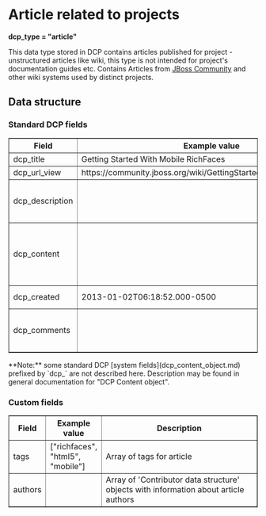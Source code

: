 Article related to projects
============================================

**dcp\_type = "article"**

This data type stored in DCP contains articles published for project - unstructured 
articles like wiki, this type is not intended for project's documentation guides etc.
Contains Articles from [JBoss Community](https://community.jboss.org/docs) and 
other wiki systems used by distinct projects. 

## Data structure

### Standard DCP fields
<table border="1">
<thead>
  <th>Field</th>
  <th>Example value</th>
  <th width="63%">Description</th>
</thead>
<tbody>
<tr><td>dcp_title</td><td>Getting Started With Mobile RichFaces</td><td>Article title</td></tr>
<tr><td>dcp_url_view</td><td>https://community.jboss.org/wiki/GettingStartedWithMobileRichFaces</td><td>URL of Article view</td></tr>
<tr><td>dcp_description</td><td></td><td>Shortened description created from begin of article, contains only clear text</td></tr>
<tr><td>dcp_content</td><td></td><td>Full rendered article. May contain HTML tags or some wiki syntax as defined by `dcp_content_content-type`.</td></tr>
<tr><td>dcp_created</td><td>2013-01-02T06:18:52.000-0500</td><td>Timestamp when article was created</td></tr>
<tr><td>dcp_comments</td><td></td><td>Article related comments using 'Comment data structure'</td></tr>
</tbody>
</table>
**Note:** some standard DCP [system fields](dcp_content_object.md) prefixed by `dcp_` are not described here. Description may be found in general documentation for "DCP Content object".

### Custom fields
<table border="1">
<thead>
  <th>Field</th>
  <th>Example value</th>
  <th width="63%">Description</th>
</thead>
<tbody>
<tr><td>tags</td><td>["richfaces", "html5", "mobile"]</td><td>Array of tags for article</td></tr>
<tr><td>authors</td><td></td><td>Array of 'Contributor data structure' objects with information about article authors</td></tr>
</tbody>
</table>
